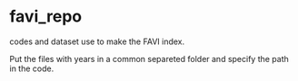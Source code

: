 # favi_repo
codes and dataset use to make the FAVI index.

Put the files with years in a common separeted folder and specify the path in the code.
